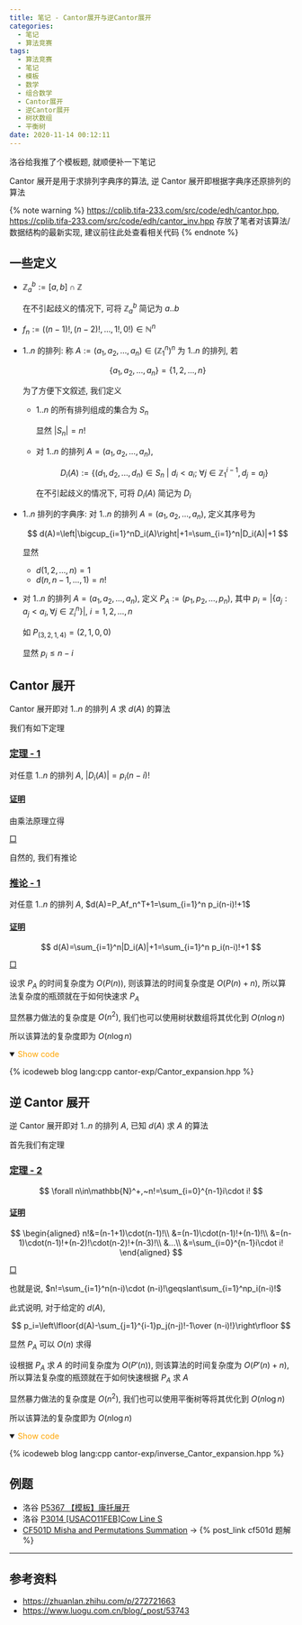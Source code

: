 ```yaml
---
title: 笔记 - Cantor展开与逆Cantor展开
categories:
  - 笔记
  - 算法竞赛
tags:
  - 算法竞赛
  - 笔记
  - 模板
  - 数学
  - 组合数学
  - Cantor展开
  - 逆Cantor展开
  - 树状数组
  - 平衡树
date: 2020-11-14 00:12:11
---
```


洛谷给我推了个模板题, 就顺便补一下笔记

Cantor 展开是用于求排列字典序的算法, 逆 Cantor 展开即根据字典序还原排列的算法

{% note warning %}
<https://cplib.tifa-233.com/src/code/edh/cantor.hpp>, <https://cplib.tifa-233.com/src/code/edh/cantor_inv.hpp> 存放了笔者对该算法/数据结构的最新实现, 建议前往此处查看相关代码
{% endnote %}

<!-- more -->

## 一些定义

- $\mathbb{Z}_a^b:=[a,b]\cap\mathbb{Z}$

  在不引起歧义的情况下, 可将 $\mathbb{Z}_a^b$ 简记为 $a..b$

- $f_n:=\left((n-1)!,(n-2)!,...,1!,0!\right)\in\mathbb{N}^n$
- $1..n$ 的排列: 称 $A:=(a_1,a_2,\dots,a_n)\in(\mathbb{Z}_1^n)^n$ 为 $1..n$ 的排列, 若

  $$
  \{a_1,a_2,\dots,a_n\}=\{1,2,...,n\}
  $$

  为了方便下文叙述, 我们定义

  - $1..n$ 的所有排列组成的集合为 $S_n$

    显然 $|S_n|=n!$

  - 对 $1..n$ 的排列 $A=(a_1,a_2,\dots,a_n)$,

    $$
    D_i(A):=\{(d_1,d_2,...,d_n)\in S_n~|~d_i<a_i;~\forall j\in \mathbb{Z}_1^{i-1}, d_j=a_j\}
    $$

    在不引起歧义的情况下, 可将 $D_i(A)$ 简记为 $D_i$

- $1..n$ 排列的字典序: 对 $1..n$ 的排列 $A=(a_1,a_2,\dots,a_n)$, 定义其序号为

  $$
  d(A)=\left|\bigcup_{i=1}^nD_i(A)\right|+1=\sum_{i=1}^n|D_i(A)|+1
  $$

  显然

  - $d(1,2,...,n)=1$
  - $d(n,n-1,...,1)=n!$

- 对 $1..n$ 的排列 $A=(a_1,a_2,\dots,a_n)$, 定义 $P_A:=(p_1,p_2,\dots,p_n)$, 其中 $p_i=|\{a_j:a_j<a_i,\forall j\in\mathbb{Z}_i^n\}|,~i=1,2,...,n$

  如 $P_{(3,2,1,4)}=(2,1,0,0)$

  显然 $p_i\leqslant n-i$

## Cantor 展开

Cantor 展开即对 $1..n$ 的排列 $A$ 求 $d(A)$ 的算法

我们有如下定理

### <a href="#end-t-1" id="t-1">定理 - 1</a>

对任意 $1..n$ 的排列 $A$, $|D_i(A)|=p_i(n-i)!$

#### <a href="#t-1" id="p-t-1">证明</a>

由乘法原理立得

<a href="#p-t-1" id="end-t-1">$\Box$</a>

自然的, 我们有推论

### <a href="#end-ifr-1" id="ifr-1">推论 - 1</a>

对任意 $1..n$ 的排列 $A$, $d(A)=P_Af_n^T+1=\sum_{i=1}^n p_i(n-i)!+1$

#### <a href="#ifr-1" id="p-ifr-1">证明</a>

$$
d(A)=\sum_{i=1}^n|D_i(A)|+1=\sum_{i=1}^n p_i(n-i)!+1
$$

<a href="#p-ifr-1" id="end-ifr-1">$\Box$</a>

设求 $P_A$ 的时间复杂度为 $O(P(n))$, 则该算法的时间复杂度是 $O(P(n)+n)$, 所以算法复杂度的瓶颈就在于如何快速求 $P_A$

显然暴力做法的复杂度是 $O(n^2)$, 我们也可以使用树状数组将其优化到 $O(n\log n)$

所以该算法的复杂度即为 $O(n\log n)$

<details open>
<summary><font color='orange'>Show code</font></summary>

{% icodeweb blog lang:cpp cantor-exp/Cantor_expansion.hpp %}

</details>

## 逆 Cantor 展开

逆 Cantor 展开即对 $1..n$ 的排列 $A$, 已知 $d(A)$ 求 $A$ 的算法

首先我们有定理

### <a href="#end-t-2" id="t-2">定理 - 2</a>

$$
\forall n\in\mathbb{N}^+,~n!=\sum_{i=0}^{n-1}i\cdot i!
$$

#### <a href="#t-2" id="p-t-2">证明</a>

$$
\begin{aligned}
  n!&=(n-1+1)\cdot(n-1)!\\
  &=(n-1)\cdot(n-1)!+(n-1)!\\
  &=(n-1)\cdot(n-1)!+(n-2)!\cdot(n-2)!+(n-3)!\\
  &...\\
  &=\sum_{i=0}^{n-1}i\cdot i!
\end{aligned}
$$

<a href="#p-t-2" id="end-t-2">$\Box$</a>

也就是说, $n!=\sum_{i=1}^n(n-i)\cdot (n-i)!\geqslant\sum_{i=1}^np_i(n-i)!$

此式说明, 对于给定的 $d(A)$,

$$
p_i=\left\lfloor{d(A)-\sum_{j=1}^{i-1}p_j(n-j)!-1\over (n-i)!}\right\rfloor
$$

显然 $P_A$ 可以 $O(n)$ 求得

设根据 $P_A$ 求 $A$ 的时间复杂度为 $O(P'(n))$, 则该算法的时间复杂度为 $O(P'(n)+n)$, 所以算法复杂度的瓶颈就在于如何快速根据 $P_A$ 求 $A$

显然暴力做法的复杂度是 $O(n^2)$, 我们也可以使用平衡树等将其优化到 $O(n\log n)$

所以该算法的复杂度即为 $O(n\log n)$

<details open>
<summary><font color='orange'>Show code</font></summary>

{% icodeweb blog lang:cpp cantor-exp/inverse_Cantor_expansion.hpp %}

</details>

## 例题

- 洛谷 [P5367 【模板】康托展开](https://www.luogu.com.cn/problem/P5367)
- 洛谷 [P3014 [USACO11FEB]Cow Line S](https://www.luogu.com.cn/problem/P3014)
- [CF501D Misha and Permutations Summation](https://codeforces.com/problemset/problem/501/D) -> {% post_link cf501d 题解 %}

---

## 参考资料

- <https://zhuanlan.zhihu.com/p/272721663>
- <https://www.luogu.com.cn/blog/_post/53743>
